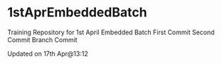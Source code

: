 # 1stAprEmbeddedBatch
Training Repository for 1st April Embedded Batch 
First Commit
Second Commit
Branch Commit

Updated on 17th Apr@13:12
